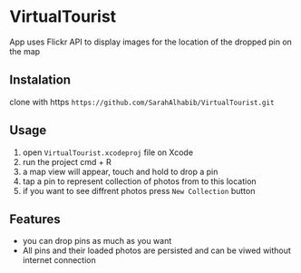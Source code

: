 # VirtualTourist
App uses Flickr API to display images for the location of the dropped pin on the map

## Instalation
clone with https
`https://github.com/SarahAlhabib/VirtualTourist.git`

## Usage
1. open `VirtualTourist.xcodeproj` file on Xcode  
2. run the project cmd + R  
3. a map view will appear, touch and hold to drop a pin  
4. tap a pin to represent collection of photos from to this location
5. if you want to see diffrent photos press `New Collection` button

## Features
* you can drop pins as much as you want
* All pins and their loaded photos are persisted and can be viwed without internet connection



